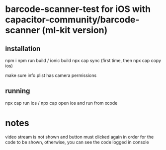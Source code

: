# barcode-scanner-test for iOS with capacitor-community/barcode-scanner (ml-kit version)

## installation
npm i 
npm run build / ionic build
npx cap sync (first time, then npx cap copy ios)

make sure info.plist has camera permissions

## running
npx cap run ios / npx cap open ios  and run from xcode

# notes
video stream is not shown and button must clicked again in order for the code to be shown, otherwise, you can see the code logged in console
